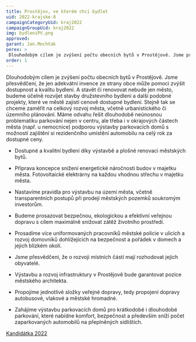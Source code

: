 ```yaml
---
title: Prostějov, ve kterém chci bydlet
uid: 2022-krajske-8
campaignCategoryUid: kraj2022
campaignGroupUid: kraj2022
img: bydleniPV.png
approved:
garant: Jan.Mochtak
perex: >
 Dlouhodobým cílem je zvýšení počtu obecních bytů v Prostějově. Jsme přesvědčeni, že jen adekvátní invence ze strany obce může pomoci zvýšit dostupnost a kvalitu bydlení
order: 1
---
```


Dlouhodobým cílem je zvýšení počtu obecních bytů v Prostějově. Jsme přesvědčeni, že jen adekvátní invence ze strany obce může pomoci zvýšit dostupnost a kvalitu bydlení. A stavět či renovovat nebude jen město, budeme účelně rozvíjet stavby družstevního bydlení a další podobné projekty, které ve městě zajistí cenově dostupné bydlení. Stejně tak se chceme zaměřit na celkový rozvoj města, včetně urbanistického či územního plánování. Máme odvahu řešit dlouhodobě neúnosnou problematiku parkování nejen v centru, ale třeba i v okrajových částech města (např. u nemocnice) podporou výstavby parkovacích domů s možností zajištění si rezidenčního umístění automobilu na celý rok za dostupné ceny.

- Dostupné a kvalitní bydlení díky výstavbě a plošné renovaci městských bytů.

- Příprava koncepce snížení energetické náročnosti budov v majetku města. Fotovoltaické elektrárny na každou vhodnou střechu v majetku města. 

- Nastavíme pravidla pro výstavbu na území města, včetně transparentních postupů při prodeji  městských pozemků soukromým investorům.   

- Budeme prosazovat bezpečnou, ekologickou a efektivní veřejnou dopravu s cílem maximálně snižovat zátěž životního prostředí. 

- Prosadíme více uniformovaných pracovníků městské policie v ulicích a rozvoj domovníků dohlížejících na bezpečnost a pořádek v domech a jejich blízkém okolí. 
 
- Jsme přesvědčeni, že o rozvoji místních částí mají rozhodovat jejich obyvatelé.
   
- Výstavbu a rozvoj infrastruktury v Prostějově bude garantovat pozice městského architekta. 

- Propojíme jednotlivé složky veřejné dopravy, tedy propojení dopravy autobusové, vlakové a městské hromadné.

- Zahájíme výstavbu parkovacích domů pro krátkodobé i dlouhodobé parkování, které nabídne komfort, bezpečnost a především sníží počet zaparkovaných automobilů na přeplněných sídlištích. 

[Kandidátka 2022](/volby-2022/)

